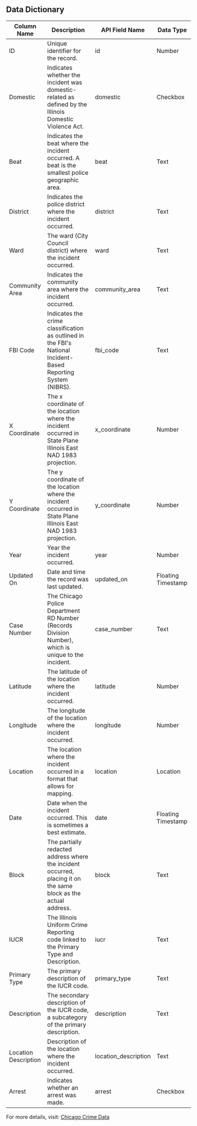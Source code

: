 ## Data Dictionary

| Column Name           | Description  | API Field Name      | Data Type          |
|----------------------|-------------|--------------------|-------------------|
| ID                  | Unique identifier for the record. | id | Number |
| Domestic            | Indicates whether the incident was domestic-related as defined by the Illinois Domestic Violence Act. | domestic | Checkbox |
| Beat               | Indicates the beat where the incident occurred. A beat is the smallest police geographic area. | beat | Text |
| District           | Indicates the police district where the incident occurred. | district | Text |
| Ward              | The ward (City Council district) where the incident occurred. | ward | Text |
| Community Area     | Indicates the community area where the incident occurred. | community_area | Text |
| FBI Code          | Indicates the crime classification as outlined in the FBI's National Incident-Based Reporting System (NIBRS). | fbi_code | Text |
| X Coordinate      | The x coordinate of the location where the incident occurred in State Plane Illinois East NAD 1983 projection. | x_coordinate | Number |
| Y Coordinate      | The y coordinate of the location where the incident occurred in State Plane Illinois East NAD 1983 projection. | y_coordinate | Number |
| Year              | Year the incident occurred. | year | Number |
| Updated On        | Date and time the record was last updated. | updated_on | Floating Timestamp |
| Case Number       | The Chicago Police Department RD Number (Records Division Number), which is unique to the incident. | case_number | Text |
| Latitude          | The latitude of the location where the incident occurred. | latitude | Number |
| Longitude         | The longitude of the location where the incident occurred. | longitude | Number |
| Location          | The location where the incident occurred in a format that allows for mapping. | location | Location |
| Date             | Date when the incident occurred. This is sometimes a best estimate. | date | Floating Timestamp |
| Block            | The partially redacted address where the incident occurred, placing it on the same block as the actual address. | block | Text |
| IUCR             | The Illinois Uniform Crime Reporting code linked to the Primary Type and Description. | iucr | Text |
| Primary Type     | The primary description of the IUCR code. | primary_type | Text |
| Description      | The secondary description of the IUCR code, a subcategory of the primary description. | description | Text |
| Location Description | Description of the location where the incident occurred. | location_description | Text |
| Arrest           | Indicates whether an arrest was made. | arrest | Checkbox |

For more details, visit: [Chicago Crime Data](https://data.cityofchicago.org/Public-Safety/Crimes-2001-to-Present/ijzp-q8t2/about_data)